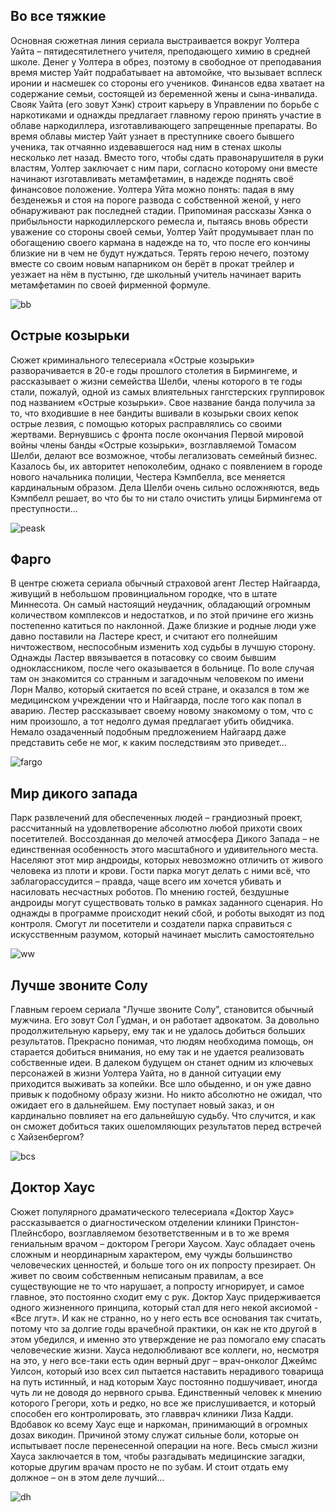 <h2>Во все тяжкие</h2>

Основная сюжетная линия сериала выстраивается вокруг Уолтера Уайта – пятидесятилетнего учителя, преподающего химию в средней школе. Денег у Уолтера в обрез, поэтому в свободное от преподавания время мистер Уайт подрабатывает на автомойке, что вызывает всплеск иронии и насмешек со стороны его учеников. Финансов едва хватает на содержание семьи, состоящей из беременной жены и сына-инвалида. Свояк Уайта (его зовут Хэнк) строит карьеру в Управлении по борьбе с наркотиками и однажды предлагает главному герою принять участие в облаве наркодиллера, изготавливающего запрещенные препараты. Во время облавы мистер Уайт узнает в преступнике своего бывшего ученика, так отчаянно издевавшегося над ним в стенах школы несколько лет назад. Вместо того, чтобы сдать правонарушителя в руки властям, Уолтер заключает с ним пари, согласно которому они вместе начинают изготавливать метамфетамин, в надежде поднять своё финансовое положение. Уолтера Уйта можно понять: падая в яму безденежья и стоя на пороге развода с собственной женой, у него обнаруживают рак последней стадии. Припоминая рассказы Хэнка о прибыльности наркодиллерского ремесла и, пытаясь вновь обрести уважение со стороны своей семьи, Уолтер Уайт продумывает план по обогащению своего кармана в надежде на то, что после его кончины близкие ни в чем не будут нуждаться. Терять герою нечего, поэтому вместе со своим новым напарником он берёт в прокат трейлер и уезжает на нём в пустыню, где школьный учитель начинает варить метамфетамин по своей фирменной формуле. 

![bb](https://avatars.mds.yandex.net/get-kinopoisk-post-img/1374145/8cfb41df624a89ba40024a20eedade9b/960x540)

<h2> Острые козырьки </h2>

Сюжет криминального телесериала «Острые козырьки» разворачивается в 20-е годы прошлого столетия в Бирмингеме, и рассказывает о жизни семейства Шелби, члены которого в те годы стали, пожалуй, одной из самых влиятельных гангстерских группировок под названием «Острые козырьки». Свое название банда получила за то, что входившие в нее бандиты вшивали в козырьки своих кепок острые лезвия, с помощью которых расправлялись со своими жертвами. 
Вернувшись с фронта после окончания Первой мировой войны члены банды «Острые козырьки», возглавляемой Томасом Шелби, делают все возможное, чтобы легализовать семейный бизнес. Казалось бы, их авторитет непоколебим, однако с появлением в городе нового начальника полиции, Честера Кэмпбелла, все меняется кардинальным образом. Дела Шелби очень сильно осложняются, ведь Кэмпбелл решает, во что бы то ни стало очистить улицы Бирмингема от преступности…

![peask](https://sun1.beltelecom-by-minsk.userapi.com/c850224/v850224670/10da07/RVuCpYL5kL4.jpg)

<h2> Фарго </h2>

В центре сюжета сериала обычный страховой агент Лестер Найгаарда, живущий в небольшом провинциальном городке, что в штате Миннесота. Он самый настоящий неудачник, обладающий огромным количеством комплексов и недостатков, и по этой причине его жизнь постепенно катиться по наклонной. Даже близкие и родные люди уже давно поставили на Ластере крест, и считают его полнейшим ничтожеством, неспособным изменить ход судьбы в лучшую сторону.
Однажды Ластер ввязывается в потасовку со своим бывшим одноклассником, после чего оказывается в больнице. По воле случая там он знакомится со странным и загадочным человеком по имени Лорн Малво, который скитается по всей стране, и оказался в том же медицинском учреждении что и Найгаарда, после того как попал в аварию. Лестер рассказывает своему новому знакомому о том, что с ним произошло, а тот недолго думая предлагает убить обидчика. Немало озадаченный подобным предложением Найгаард даже представить себе не мог, к каким последствиям это приведет…

![fargo](https://s16.stc.all.kpcdn.net/share/i/12/10062329/inx960x640.jpg)

<h2> Мир дикого запада </h2>

Парк развлечений для обеспеченных людей – грандиозный проект, рассчитанный на удовлетворение абсолютно любой прихоти своих посетителей. Воссозданная до мелочей атмосфера Дикого Запада – не единственная особенность этого масштабного и удивительного места.
Населяют этот мир андроиды, которых невозможно отличить от живого человека из плоти и крови. Гости парка могут делать с ними всё, что заблагорассудится – правда, чаще всего им хочется убивать и насиловать несчастных роботов. По мнению гостей, бездушные андроиды могут существовать только в рамках заданного сценария.
Но однажды в программе происходит некий сбой, и роботы выходят из под контроля. Смогут ли посетители и создатели парка справиться с искусственным разумом, который начинает мыслить самостоятельно

![ww](https://pp.userapi.com/c633221/v633221534/41dd0/XRWah-0dV2k.jpg)

<h2> Лучше звоните Солу </h2>

Главным героем сериала "Лучше звоните Солу", становится обычный мужчина. Его зовут Сол Гудман, и он работает адвокатом. За довольно продолжительную карьеру, ему так и не удалось добиться больших результатов. Прекрасно понимая, что людям необходима помощь, он старается добиться внимания, но ему так и не удается реализовать собственные идеи. В далеком будущем он станет одним из ключевых персонажей в жизни Уолтера Уайта, но в данной ситуации ему приходится выживать за копейки. Все шло обыденно, и он уже давно привык к подобному образу жизни. Но никто абсолютно не ожидал, что ожидает его в дальнейшем. Ему поступает новый заказ, и он кардинально повлияет на его дальнейшую судьбу. Что случится, и как он сможет добиться таких ошеломляющих результатов перед встречей с Хайзенбергом?

![bcs](https://birdinflight.imgix.net/wp-content/uploads/2018/07/better-call-saul-new-season-4-trailer_cover.jpg?fm=pjpg&q=80&fit=crop&crop=faces&w=630&h=446)

<h2> Доктор Хаус </h2>

Сюжет популярного драматического телесериала «Доктор Хаус» рассказывается о диагностическом отделении клиники Принстон-Плейнсборо, возглавляемом безответственным и в то же время гениальным врачом – доктором Грегори Хаусом. 
Хаус обладает очень сложным и неординарным характером, ему чужды большинство человеческих ценностей, и больше того он их попросту презирает. Он живет по своим собственным неписаным правилам, а все существующие не то что нарушает, а попросту игнорирует, и самое главное, это постоянно сходит ему с рук. Доктор Хаус придерживается одного жизненного принципа, который стал для него некой аксиомой - «Все лгут». И как не странно, но у него есть все основания так считать, потому что за долгие годы врачебной практики, он как не кто другой в этом убедился, и именно это утверждение не раз помогало ему спасать человеческие жизни. 
Хауса недолюбливают все коллеги, но, несмотря на это, у него все-таки есть один верный друг – врач-онколог Джеймс Уилсон, который изо всех сил пытается наставить нерадивого товарища на путь истинный, и над которым Хаус постоянно подшучивает, иногда чуть ли не доводя до нервного срыва. Единственный человек к мнению которого Грегори, хоть и редко, но все же прислушивается, и который способен его контролировать, это главврач клиники Лиза Кадди. Вдобавок ко всему Хаус еще и наркоман, принимающий в огромных дозах викодин. Причиной этому служат сильные боли, которые он испытывает после перенесенной операции на ноге. Весь смысл жизни Хауса заключается в том, чтобы разгадывать медицинские загадки, которые другим врачам просто не по зубам. И стоит отдать ему должное – он в этом деле лучший…

![dh](https://peopletalk.ru/userfiles/images/1556847.jpg)










